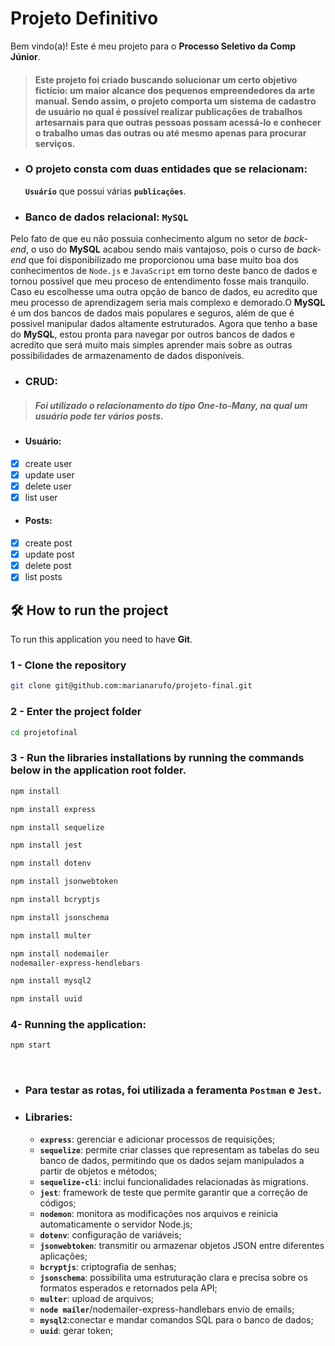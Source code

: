 # Projeto Definitivo

Bem vindo(a)! Este é meu projeto para o __Processo Seletivo da Comp Júnior__.


> #### Este projeto foi criado buscando solucionar um certo objetivo fictício: um maior alcance dos pequenos empreendedores da arte manual. Sendo assim, o projeto comporta um sistema de cadastro de usuário no qual é possível realizar publicações de trabalhos artesarnais para que outras pessoas possam acessá-lo e conhecer o trabalho umas das outras ou até mesmo apenas para procurar serviços.




 + ### O projeto consta com duas entidades que se relacionam:
    __`Usuário`__ que possui várias __`publicações`__.

+ ### Banco de dados relacional: __`MySQL`__
Pelo fato de que eu não possuia conhecimento algum no setor de _back-end_, o uso do __MySQL__ acabou sendo mais vantajoso, pois o curso de _back-end_ que foi disponibilizado me proporcionou uma base muito boa dos conhecimentos de `Node.js` e `JavaScript` em torno deste banco de dados e tornou possivel que meu proceso de entendimento fosse mais tranquilo. Caso eu escolhesse uma outra opção de banco de dados, eu acredito que meu processo de aprendizagem seria mais complexo e demorado.O __MySQL__ é um dos bancos de dados mais populares e seguros, além de que é possivel manipular dados altamente estruturados. Agora que tenho a base do __MySQL__, estou pronta para navegar por outros bancos de dados e acredito que será muito mais simples aprender mais sobre as outras possibilidades de armazenamento de dados disponíveis.

+ ### CRUD:
> ##### Foi utilizado o relacionamento do tipo __One-to-Many__, na qual um usuário pode ter vários posts.

   + #### Usuário: 
 - [x] create user 
 - [x] update user 
 - [x] delete user 
 - [x] list user

 + #### Posts:
 - [x] create post 
 - [x] update post 
 - [x] delete post 
 - [x] list posts

## :hammer_and_wrench: How to run the project

To run this application you need to have **Git**.

### 1 - Clone the repository
```sh
git clone git@github.com:marianarufo/projeto-final.git
```

### 2 - Enter the project folder
```sh
cd projetofinal
```

### 3 - Run the libraries installations by running the commands below in the application root folder.
```sh
npm install
```
```sh
npm install express
```
```sh
npm install sequelize
```
```sh
npm install jest
```
```sh
npm install dotenv
```
```sh
npm install jsonwebtoken
```
```sh
npm install bcryptjs
```
```sh
npm install jsonschema
```
```sh
npm install multer
```
```sh
npm install nodemailer
nodemailer-express-hendlebars
```
```sh
npm install mysql2
```
```sh
npm install uuid
```

### 4- Running the application:
```sh
npm start
```
<br />
</details>


+ ### Para testar as rotas, foi utilizada a feramenta __`Postman`__ e __`Jest`__.


+ ### Libraries:
  - __`express`__: gerenciar e adicionar processos de requisições;
  - __`sequelize`__: permite criar classes que representam as tabelas do seu banco de dados, permitindo que os dados sejam manipulados a partir de objetos e métodos;
  - __`sequelize-cli`__: inclui funcionalidades relacionadas às migrations.
  - __`jest`__: framework de teste que permite garantir que a correção de códigos;
  - __`nodemon`__: monitora as modificações nos arquivos e reinicia automaticamente o servidor Node.js;
  - __`dotenv`__: configuração de variáveis;
  - __`jsonwebtoken`__: transmitir ou armazenar objetos JSON entre diferentes aplicações;
  - __`bcryptjs`__: criptografia de senhas;
  - __`jsonschema`__: possibilita uma estruturação clara e precisa sobre os formatos esperados e retornados pela API;
  - __`multer`__: upload de arquivos;
  - __`node mailer`__/nodemailer-express-handlebars envio de emails;
  - __`mysql2`__:conectar e mandar comandos SQL para o banco de dados;
  - __`uuid`__: gerar token;



